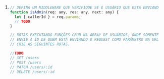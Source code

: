 1.  ```js
    // DEFINA UM MIDDLEWARE QUE VERIFIQUE SE O USUÁRIO QUE ESTÁ ENVIANDO O REQUEST TEM A PERMISSÃO DE ADMINISTRADOR
    function isAdmin(req: any, res: any, next: any) {
      let { callerId } = req.params;
      // TODO
    }

    // ROTAS EXECUTANDO FUNÇÕES CRUD NA ARRAY DE USUÁRIOS, ONDE SOMENTE O ADMINISTRADOR PODE CRIAR OU DELETAR UM USUÁRIO.
    // ENVIE A ID DE QUEM ESTÁ ENVIANDO O REQUEST COMO PARÂMETRO NA URL " calledId "
    // CRIE AS SEGUINTES ROTAS.

    //TODO
    // GET /users
    // POST /users
    // PATCH /users/:id
    // DELETE /users/:id
    ```
